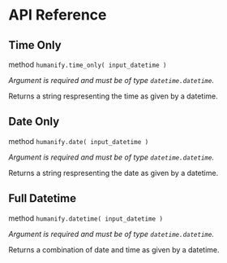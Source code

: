 # API Reference

## Time Only

method `humanify.time_only( input_datetime )`

*Argument is required and must be of type `datetime.datetime`.*

Returns a string respresenting the time as given by a datetime.

## Date Only

method `humanify.date( input_datetime )`

*Argument is required and must be of type `datetime.datetime`.*

Returns a string respresenting the date as given by a datetime.

## Full Datetime

method `humanify.datetime( input_datetime )`

*Argument is required and must be of type `datetime.datetime`.*

Returns a combination of date and time as given by a datetime.
